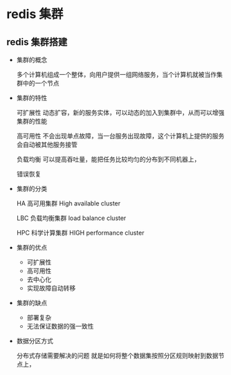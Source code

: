 # redis 集群

## redis 集群搭建

+ 集群的概念
  
  多个计算机组成一个整体，向用户提供一组网络服务，当个计算机就被当作集群中的一个节点
  
+ 集群的特性
 
    可扩展性 动态扩容，新的服务实体，可以动态的加入到集群中，从而可以增强集群的性能
  
    高可用性 不会出现单点故障，当一台服务出现故障，这个计算机上提供的服务会自动被其他服务接管
    
    负载均衡 可以提高吞吐量，能把任务比较均匀的分布到不同机器上，
    
    错误恢复
  
  
+ 集群的分类

    HA 高可用集群  High available cluster
    
    LBC 负载均衡集群 load balance cluster
    
    HPC 科学计算集群 HIGH performance cluster
    
    
+ 集群的优点
    
    + 可扩展性
    + 高可用性
    + 去中心化
    + 实现故障自动转移
    
+ 集群的缺点

    + 部署复杂
    + 无法保证数据的强一致性
    
    
+ 数据分区方式
    
    分布式存储需要解决的问题 就是如何将整个数据集按照分区规则映射到数据节点上，